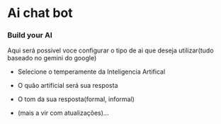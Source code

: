 # Ai chat bot
### Build your AI

Aqui será possivel voce configurar o tipo de ai que deseja utilizar(tudo baseado no gemini do google)
- Selecione o temperamente da Inteligencia Artifical
- O quão artificial será sua resposta
- O tom da sua resposta(formal, informal)

- (mais a vir com atualizações)...